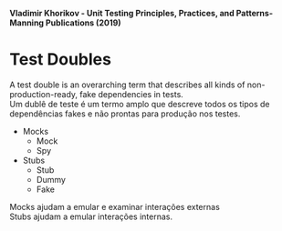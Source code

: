 **Vladimir Khorikov - Unit Testing Principles, Practices, and Patterns-Manning Publications (2019)**

# Test Doubles

A test double is an overarching term that describes all kinds of non-production-ready, fake dependencies in tests.  
Um dublê de teste é um termo amplo que descreve todos os tipos de dependências fakes e não prontas para produção nos testes.

- Mocks
  - Mock
  - Spy
- Stubs
  - Stub
  - Dummy
  - Fake

Mocks ajudam a emular e examinar interações externas  
Stubs ajudam a emular interações internas.
